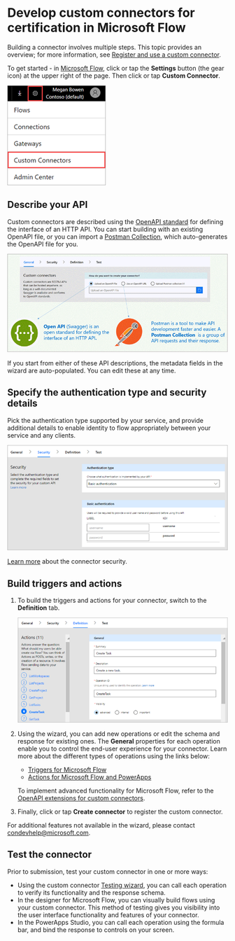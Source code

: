 <properties
    pageTitle=" Develop custom connectors for certification | Microsoft Flow"
    description="Describe your API, specify authentication type, build triggers and actions, and test."
    services=""
    suite="flow"
    documentationCenter="na"
    authors="asavaritayal"
    manager="anneta"
    editor=""
    tags=""/>

<tags
   ms.service="flow"
   ms.devlang="na"
   ms.topic="article"
   ms.tgt_pltfrm="na"
   ms.workload="na"
   ms.date="05/06/2017"
   ms.author="astay"/>

# Develop custom connectors for certification in Microsoft Flow

Building a connector involves multiple steps. This topic provides an overview; for more information, see [Register and use a custom connector](register-custom-api.md).

To get started - in [Microsoft Flow](https://flow.microsoft.com/), click or tap the **Settings** button (the gear icon) at the upper right of the page. Then click or tap **Custom Connector**.

![Finding custom connectors](./media/api-connectors-dev/finding-custom-apis.png)


## Describe your API

Custom connectors are described using the [OpenAPI standard](https://swagger.io/) for defining the interface of an HTTP API. You can start building with an existing OpenAPI file, or you can import a [Postman Collection](https://www.getpostman.com/docs/collections), which auto-generates the OpenAPI file for you. 

![Define your API diagram](./media/api-connectors-dev/build-your-api.png)

If you start from either of these API descriptions, the metadata fields in the wizard are auto-populated. You can edit these at any time.  


## Specify the authentication type and security details

Pick the authentication type supported by your service, and provide additional details to enable identity to flow appropriately between your service and any clients. 

![Security Diagram](./media/api-connectors-dev/security.png)

[Learn more](register-custom-api.md) about the connector security.


## Build triggers and actions

1. To build the triggers and actions for your connector, switch to the **Definition** tab. 

    ![Definition Diagram](./media/api-connectors-dev/definition.png)

2. Using the wizard, you can add new operations or edit the schema and response for existing ones. The **General** properties for each operation enable you to control the end-user experience for your connector. Learn more about the different types of operations using the links below:

    - [Triggers for Microsoft Flow](customapi-webhooks.md)
    - [Actions for Microsoft Flow and PowerApps](register-custom-api.md)

    To implement advanced functionality for Microsoft Flow, refer to the [OpenAPI extensions for custom connectors](https://flow.microsoft.com/documentation/customapi-how-to-swagger/). 

3. Finally, click or tap **Create connector** to register the custom connector.

For additional features not available in the wizard, please contact [condevhelp@microsoft.com](mailto:condevhelp@microsoft.com).


## Test the connector

Prior to submission, test your custom connector in one or more ways: 

- Using the custom connector [Testing wizard](https://flow.microsoft.com/blog/new-updates-custom-api/), you can call each operation to verify its functionality and the response schema.
- In the designer for Microsoft Flow, you can visually build flows using your custom connector. This method of testing gives you visibility into the user interface functionality and features of your connector.
- In the PowerApps Studio, you can call each operation using the formula bar, and bind the response to controls on your screen.
